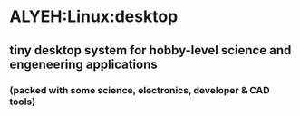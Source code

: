 ALYEH:Linux:desktop
=======================
## tiny desktop system for hobby-level science and engeneering applications
### (packed with some science, electronics, developer & CAD tools)
